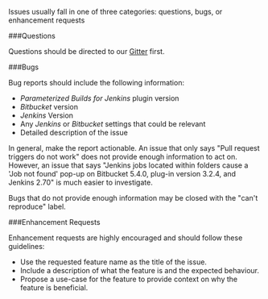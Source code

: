 Issues usually fall in one of three categories: questions, bugs, or enhancement requests

###Questions

Questions should be directed to our [Gitter](https://gitter.im/parameterized-builds/Lobby) first.

###Bugs

Bug reports should include the following information:

- _Parameterized Builds for Jenkins_ plugin version
- _Bitbucket_ version
- _Jenkins_ Version
- Any _Jenkins_ or _Bitbucket_ settings that could be relevant
- Detailed description of the issue

In general, make the report actionable. An issue that only says "Pull request triggers do not work" does not provide
enough information to act on. However, an issue that says "Jenkins jobs located within folders cause a 'Job not found'
pop-up on Bitbucket 5.4.0, plug-in version 3.2.4, and Jenkins 2.70" is much easier to investigate.

Bugs that do not provide enough information may be closed with the "can't reproduce" label.


###Enhancement Requests

Enhancement requests are highly encouraged and should follow these guidelines:

- Use the requested feature name as the title of the issue.
- Include a description of what the feature is and the expected behaviour.
- Propose a use-case for the feature to provide context on why the feature is beneficial.